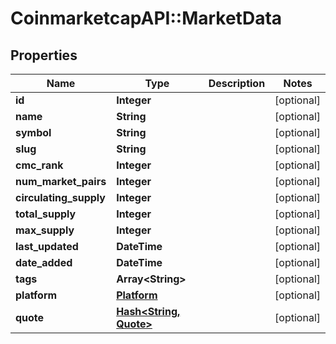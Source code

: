 # CoinmarketcapAPI::MarketData

## Properties
Name | Type | Description | Notes
------------ | ------------- | ------------- | -------------
**id** | **Integer** |  | [optional] 
**name** | **String** |  | [optional] 
**symbol** | **String** |  | [optional] 
**slug** | **String** |  | [optional] 
**cmc_rank** | **Integer** |  | [optional] 
**num_market_pairs** | **Integer** |  | [optional] 
**circulating_supply** | **Integer** |  | [optional] 
**total_supply** | **Integer** |  | [optional] 
**max_supply** | **Integer** |  | [optional] 
**last_updated** | **DateTime** |  | [optional] 
**date_added** | **DateTime** |  | [optional] 
**tags** | **Array&lt;String&gt;** |  | [optional] 
**platform** | [**Platform**](Platform.md) |  | [optional] 
**quote** | [**Hash&lt;String, Quote&gt;**](Quote.md) |  | [optional] 


